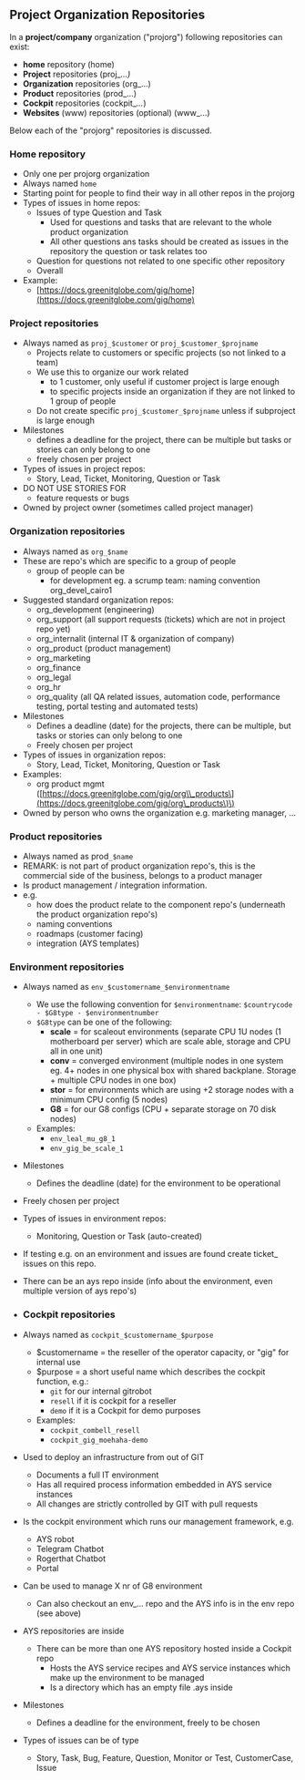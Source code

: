 ## Project Organization Repositories

In a **project/company** organization \("projorg"\) following repositories can exist:

* **home** repository \(home\)
* **Project** repositories \(proj\__...\)_
* **Organization** repositories \(org\_...\)
* **Product** repositories \(prod\_...\)
* **Cockpit** repositories \(cockpit\__..._\)
* **Websites** \(www\) repositories \(optional\) \(www\_...\)

Below each of the "projorg" repositories is discussed.

### Home repository

* Only one per projorg organization
* Always named `home`
* Starting point for people to find their way in all other repos in the projorg
* Types of issues in home repos:
  * Issues of type Question and Task
    * Used for questions and tasks that are relevant to the whole product organization
    * All other questions ans tasks should be created as issues in the repository the question or task relates too
  * Question for questions not related to one specific other repository
  * Overall 
* Example:
  * [https://docs.greenitglobe.com/gig/home](https://docs.greenitglobe.com/gig/home)

### Project repositories

* Always named as `proj_$customer` or `proj_$customer_$projname`
  * Projects relate to customers or specific projects \(so not linked to a team\)
  * We use this to organize our work related
    * to 1 customer, only useful if customer project is large enough
    * to specific projects inside an organization if they are not linked to 1 group of people
  * Do not create specific `proj_$customer_$projname` unless if subproject is large enough
* Milestones
  * defines a deadline for the project, there can be multiple but tasks or stories can only belong to one
  * freely chosen per project
* Types of issues in project repos:
  * Story, Lead, Ticket, Monitoring, Question or Task
* DO NOT USE STORIES FOR
  * feature requests or bugs
* Owned by project owner \(sometimes called project manager\)

### Organization repositories

* Always named as `org_$name`
* These are repo's which are specific to a group of people
  * group of people can be
    * for development eg. a scrump team: naming convention org\_devel\_cairo1
* Suggested standard organization repos:
  * org\_development \(engineering\)
  * org\_support \(all support requests \(tickets\) which are not in project repo yet\)
  * org\_internalit \(internal IT & organization of company\)
  * org\_product \(product management\)
  * org\_marketing
  * org\_finance
  * org\_legal
  * org\_hr
  * org\_quality \(all QA related issues, automation code, performance testing, portal testing and automated tests\)
* Milestones
  * Defines a deadline \(date\) for the projects, there can be multiple, but tasks or stories can only belong to one
  * Freely chosen per project
* Types of issues in organization repos:
  * Story, Lead, Ticket, Monitoring, Question or Task
* Examples:
  * org product mgmt \([https://docs.greenitglobe.com/gig/org\\_products\](https://docs.greenitglobe.com/gig/org\_products\)\)
* Owned by person who owns the organization e.g. marketing manager, ...

### Product repositories

* Always named as prod`_$name`
* REMARK: is not part of product organization repo's, this is the commercial side of the business, belongs to a product manager
* Is product management / integration information.
* e.g.
  * how does the product relate to the component repo's \(underneath the product organization repo's\)
  * naming conventions
  * roadmaps \(customer facing\)
  * integration \(AYS templates\)

### Environment repositories

* Always named as `env_$customername_$environmentname`
  * We use the following convention for `$environmentname`: `$countrycode - $G8type - $environmentnumber`
  * `$G8type` can be one of the following:
    * **scale** = for scaleout environments \(separate CPU 1U nodes \(1 motherboard per server\) which are scale able, storage and CPU all in one unit\)
    * **conv** = converged environment \(multiple nodes in one system eg. 4+ nodes in one physical box with shared backplane. Storage + multiple CPU nodes in one box\)
    * **stor** = for environments which are using +2 storage nodes with a minimum CPU config \(5 nodes\)
    * **G8** = for our G8 configs \(CPU + separate storage on 70 disk nodes\)
  * Examples:
    * `env_leal_mu_g8_1`
    * `env_gig_be_scale_1`
* Milestones
  * Defines the deadline \(date\) for the environment to be operational
* Freely chosen per project
* Types of issues in environment repos:
  * Monitoring, Question or Task \(auto-created\)
* If testing e.g. on an environment and issues are found create ticket\_ issues on this repo.
* There can be an ays repo inside \(info about the environment, even multiple version of ays repo's\)

* ### Cockpit repositories
* Always named as `cockpit_$customername_$purpose`

  * $customername = the reseller of the operator capacity, or "gig" for internal use
  * $purpose = a short useful name which describes the cockpit function, e.g.:
    * `git` for our internal gitrobot
    * `resell` if it is cockpit for a reseller
    * `demo` if it is a Cockpit for demo purposes
  * Examples:
    * `cockpit_combell_resell`
    * `cockpit_gig_moehaha-demo`

* Used to deploy an infrastructure from out of GIT
  * Documents a full IT environment
  * Has all required process information embedded in AYS service instances
  * All changes are strictly controlled by GIT with pull requests
* Is the cockpit environment which runs our management framework, e.g.
  * AYS robot
  * Telegram Chatbot
  * Rogerthat Chatbot
  * Portal
* Can be used to manage X nr of G8 environment
  * Can also checkout an env\_... repo and the AYS info is in the env repo \(see above\)
* AYS repositories are inside
  * There can be more than one AYS repository hosted inside a Cockpit repo
    * Hosts the AYS service recipes and AYS service instances which make up the environment to be managed
    * Is a directory which has an empty file .ays inside
* Milestones
  * Defines a deadline for the environment, freely to be chosen
* Types of issues can be of type
  * Story, Task, Bug, Feature, Question, Monitor or Test, CustomerCase, Issue




